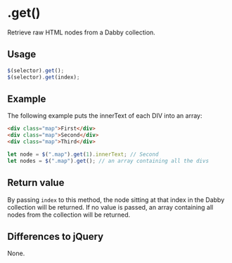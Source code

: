 # .get()

Retrieve raw HTML nodes from a Dabby collection.

## Usage

```javascript
$(selector).get();
$(selector).get(index);
```

## Example

The following example puts the innerText of each DIV into an array:

```html
<div class="map">First</div>
<div class="map">Second</div>
<div class="map">Third</div>
```
```javascript
let node = $(".map").get(1).innerText; // Second
let nodes = $(".map").get(); // an array containing all the divs
```
## Return value

By passing `index` to this method, the node sitting at that index in the Dabby collection will be returned. If no value is passed, an array containing all nodes from the collection will be returned.

## Differences to jQuery

None.
